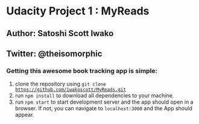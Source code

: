 # Udacity Project 1 : MyReads 
## Author: Satoshi Scott Iwako
## Twitter: @theisomorphic

### Getting this awesome book tracking app is simple:

1. clone the repository using <code>git clone https://github.com/iwakoscott/MyReads.git</code>
2. run <code>npm install</code> to download all dependencies to your machine.
3. run <code>npm start</code> to start development server and the app should open in a browser. If not, you can navigate to <code>localhost:3000</code> and the App should appear.
